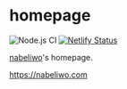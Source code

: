 # homepage

![Node.js CI](https://github.com/nabeliwo/homepage/workflows/Node.js%20CI/badge.svg)
[![Netlify Status](https://api.netlify.com/api/v1/badges/f34f908d-dfc4-4b79-a71a-277fce9b3886/deploy-status)](https://app.netlify.com/sites/nabeliwo-homepage/deploys)

[nabeliwo](https://twitter.com/nabeliwo)'s homepage.

https://nabeliwo.com
